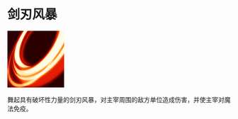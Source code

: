 # 剑刃风暴

![](game/resource/flash3/images/spellicons/mjz_juggernaut_blade_fury.png)



舞起具有破坏性力量的剑刃风暴，对主宰周围的敌方单位造成伤害，并使主宰对魔法免疫。

